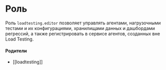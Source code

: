# Роль

Роль `loadtesting.editor` позволяет управлять агентами, нагрузочными тестами и их конфигурациями, хранилищами данных и дашбордами регрессий, а также регистрировать в сервисе агентов, созданных вне Load Testing.


#### Родители

- [[loadtesting]]

